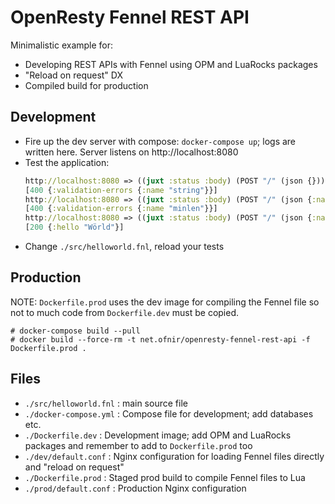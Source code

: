 # OpenResty Fennel REST API

Minimalistic example for:

- Developing REST APIs with Fennel using OPM and LuaRocks packages
- "Reload on request" DX
- Compiled build for production

## Development

- Fire up the dev server with compose: `docker-compose up`; logs are
  written here.  Server listens on http://localhost:8080
- Test the application:
  ```clojure
  http://localhost:8080 => ((juxt :status :body) (POST "/" (json {})))
  [400 {:validation-errors {:name "string"}}]
  http://localhost:8080 => ((juxt :status :body) (POST "/" (json {:name ""})))
  [400 {:validation-errors {:name "minlen"}}]
  http://localhost:8080 => ((juxt :status :body) (POST "/" (json {:name "Wörld"})))
  [200 {:hello "Wörld"}]
  ```
- Change `./src/helloworld.fnl`, reload your tests

## Production

NOTE: `Dockerfile.prod` uses the dev image for compiling the Fennel file
so not to much code from `Dockerfile.dev` must be copied.

``` console
# docker-compose build --pull
# docker build --force-rm -t net.ofnir/openresty-fennel-rest-api -f Dockerfile.prod .
```

## Files

- `./src/helloworld.fnl` : main source file
- `./docker-compose.yml` : Compose file for development; add databases
  etc.
- `./Dockerfile.dev` : Development image; add OPM and LuaRocks packages
  and remember to add to `Dockerfile.prod` too
- `./dev/default.conf` : Nginx configuration for loading Fennel files directly
  and "reload on request"
- `./Dockerfile.prod` : Staged prod build to compile Fennel files to Lua
- `./prod/default.conf` : Production Nginx configuration

